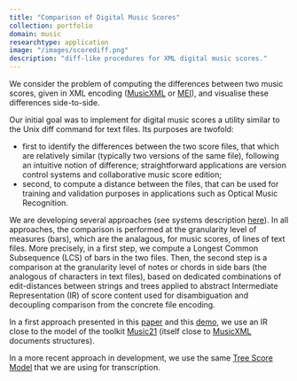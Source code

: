 ```yaml
---
title: "Comparison of Digital Music Scores"
collection: portfolio
domain: music
researchtype: application
image: "/images/scorediff.png"
description: "diff-like procedures for XML digital music scores."
---
```


We consider the problem of computing the differences between two music scores, given in XML encoding ([MusicXML](https://www.musicxml.com/) or [MEI](https://music-encoding.org/)), and visualise these differences side-to-side.

Our initial goal was to implement for digital music scores a utility similar to the Unix diff command for text files. Its purposes are twofold: 

- first to identify the differences between the two score files, that which are relatively similar (typically two versions of the same file), following an intuitive notion of difference;
  straightforward applications are version control systems and collaborative music score edition;
- second, to compute a distance between the files, that can be used for training and validation purposes in applications such as Optical Music Recognition.

We are developing several approaches (see systems description [here](soft/2019-scorediff)). In all approaches, the comparison is performed at the granularity level of measures (bars), which are the analagous, for music scores, of lines of text files. More precisely, in a first step, we compute a Longest Common Subsequence (LCS) of bars in the two files. Then, the second step is a comparison at the granularity level of notes or chords in side bars (the analogous of characters in text files), based on dedicated combinations of edit-distances between strings and trees applied to abstract Intermediate Representation (IR) of score content used for disambiguation and decoupling comparison from the concrete file encoding. 

In a first approach presented in this [paper](publication/2019-11-01-A-diff-procedure-for-music-score-files) and this [demo](publication/2019-11-01-Computation-and-Visualization-of-Differences-between-two-XML-Music-Score-Files), we use an IR close to the model of the toolkit [Music21](https://www.music21.org) (itself close to [MusicXML](https://www.musicxml.com) documents structures).

In a more recent approach in development, we use the same [Tree Score Model](portfolio/2024-TSM/) that we are using for transcription.